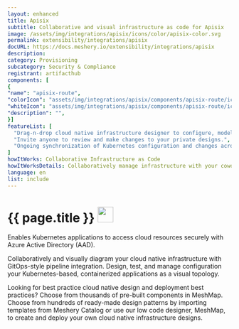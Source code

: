 ```yaml
---
layout: enhanced
title: Apisix
subtitle: Collaborative and visual infrastructure as code for Apisix
image: /assets/img/integrations/apisix/icons/color/apisix-color.svg
permalink: extensibility/integrations/apisix
docURL: https://docs.meshery.io/extensibility/integrations/apisix
description: 
category: Provisioning
subcategory: Security & Compliance
registrant: artifacthub
components: [
{
"name": "apisix-route",
"colorIcon": "assets/img/integrations/apisix/components/apisix-route/icons/color/apisix-route-color.svg",
"whiteIcon": "assets/img/integrations/apisix/components/apisix-route/icons/white/apisix-route-white.svg",
"description": "",
}]
featureList: [
  "Drag-n-drop cloud native infrastructure designer to configure, model, and deploy your workloads.",
  "Invite anyone to review and make changes to your private designs.",
  "Ongoing synchronization of Kubernetes configuration and changes across any number of clusters."
]
howItWorks: Collaborative Infrastructure as Code
howItWorksDetails: Collaboratively manage infrastructure with your coworkers synchronously sharing the same designs.
language: en
list: include
---
```

<h1>{{ page.title }} <img src="{{ page.image }}" style="width: 35px; height: 35px;" /></h1>

<p>
Enables Kubernetes applications to access cloud resources securely with Azure Active Directory (AAD).
</p>
<p>
    Collaboratively and visually diagram your cloud native infrastructure with GitOps-style pipeline integration. Design, test, and manage configuration your Kubernetes-based, containerized applications as a visual topology.
</p>
<p>
    Looking for best practice cloud native design and deployment best practices? Choose from thousands of pre-built components in MeshMap. Choose from hundreds of ready-made design patterns by importing templates from Meshery Catalog or use our low code designer, MeshMap, to create and deploy your own cloud native infrastructure designs.
</p>
